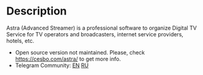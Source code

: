 # Description

Astra (Advanced Streamer) is a professional software to organize Digital TV Service for
TV operators and broadcasters, internet service providers, hotels, etc.

* Open source version not maintained. Please, check https://cesbo.com/astra/ to get more info.
* Telegram Community: [EN](https://t.me/cesbo_en) [RU](https://t.me/cesbo_ru)
